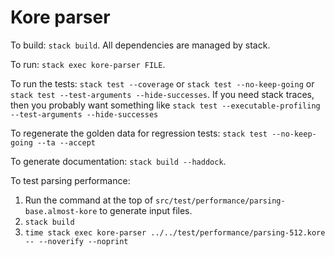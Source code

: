 # Kore parser

To build: `stack build`.
All dependencies are managed by stack.

To run: `stack exec kore-parser FILE`.

To run the tests:
`stack test --coverage`
or
`stack test --no-keep-going`
or
`stack test --test-arguments --hide-successes`.
If you need stack traces, then you probably want something like
`stack test --executable-profiling --test-arguments --hide-successes`

To regenerate the golden data for regression tests:
`stack test --no-keep-going --ta --accept`

To generate documentation: `stack build --haddock`.

To test parsing performance:

1. Run the command at the top of `src/test/performance/parsing-base.almost-kore`
   to generate input files.
1. `stack build`
1. `time stack exec kore-parser ../../test/performance/parsing-512.kore -- --noverify --noprint`
